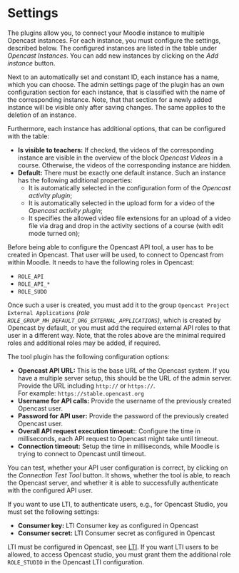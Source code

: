 # Settings
The plugins allow you, to connect your Moodle instance to multiple Opencast instances. For each instance, you must configure the settings, described below.
The configured instances are listed in the table under *Opencast Instances*. You can add new instances
by clicking on the *Add instance* button.

Next to an automatically set and constant ID, each instance has a name, which you can choose.
The admin settings page of the plugin has an own configuration section for each instance,
that is classified with the name of the corresponding instance. Note, that that section
for a newly added instance will be visible only after saving changes. The same applies to
the deletion of an instance.

Furthermore, each instance has additional options, that can be configured with the table:
* **Is visible to teachers:** If checked, the videos of the corresponding instance are visible in the overview of the block *Opencast Videos* in a course.
Otherwise, the videos of the corresponding instance are hidden.
* **Default:** There must be exactly one default instance. Such an instance has the following additional properties:<br>
  * It is automatically selected in the configuration form of the *Opencast activity plugin*;
  * It is automatically selected in the upload form for a video of the *Opencast activity plugin*;
  * It specifies the allowed video file extensions for an upload of a video file via drag and drop in the activity sections of a course (with edit mode turned on);
  <!--
  * It is used for some pages, if no instance is specified within the corresponding URL;
  * It is used as a default value for *seriesmapping (extends \core\persistent)* via closure;
  -->

Before being able to configure the Opencast API tool, a user has to be created in Opencast. 
That user will be used, to connect to Opencast from within Moodle. It needs to have the following roles in Opencast:

* `ROLE_API`
* `ROLE_API_*`
* `ROLE_SUDO`

Once such a user is created, you must add it to the group `Opencast Project External Applications` *(role `ROLE_GROUP_MH_DEFAULT_ORG_EXTERNAL_APPLICATIONS`)*,
which is created by Opencast by default, or you must add the required external API roles to that user in a different way.
Note, that the roles above are the minimal required roles and additional roles may be added, if required.

The tool plugin has the following configuration options:

* **Opencast API URL:** This is the base URL of the Opencast system. If you have a multiple server setup, this should be the URL of the admin server. Provide the URL including `http://` or `https://`.<br>For example: `https://stable.opencast.org`
* **Username for API calls:** Provide the username of the previously created Opencast user.
* **Password for API user:** Provide the password of the previously created Opencast user.
* **Overall API request execution timeout:**: Configure the time in milliseconds, each API request to Opencast might take until timeout.
* **Connection timeout:** Setup the time in milliseconds, while Moodle is trying to connect to Opencast until timeout.

You can test, whether your API user configuration is correct, by clicking on the *Connection Test Tool* button. 
It shows, whether the tool is able, to reach the Opencast server, and whether it is able to successfully authenticate with the configured API user.

If you want to use LTI, to authenticate users, e.g., for Opencast Studio, you must set the following settings:
* **Consumer key:** LTI Consumer key as configured in Opencast
* **Consumer secret:** LTI Consumer secret as configured in Opencast

LTI must be configured in Opencast, see [LTI](https://docs.opencast.org/develop/admin/#modules/ltimodule/). If you want LTI users to be allowed, to access Opencast studio, you must grant them the additional role `ROLE_STUDIO` in the Opencast LTI configuration.